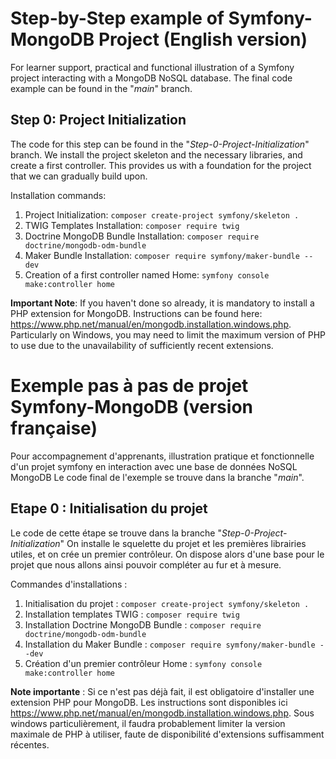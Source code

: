 # Step-by-Step example of Symfony-MongoDB Project (English version)

For learner support, practical and functional illustration of a Symfony project interacting with a MongoDB NoSQL database.
The final code example can be found in the "*main*" branch.

## Step 0: Project Initialization

The code for this step can be found in the "*Step-0-Project-Initialization*" branch.
We install the project skeleton and the necessary libraries, and create a first controller.
This provides us with a foundation for the project that we can gradually build upon.

Installation commands:
1. Project Initialization: `composer create-project symfony/skeleton .`
2. TWIG Templates Installation: `composer require twig`
3. Doctrine MongoDB Bundle Installation: `composer require doctrine/mongodb-odm-bundle`
4. Maker Bundle Installation: `composer require symfony/maker-bundle --dev`
5. Creation of a first controller named Home: `symfony console make:controller home`

**Important Note**: If you haven't done so already, it is mandatory to install a PHP extension for MongoDB. Instructions can be found here: https://www.php.net/manual/en/mongodb.installation.windows.php. Particularly on Windows, you may need to limit the maximum version of PHP to use due to the unavailability of sufficiently recent extensions.




# Exemple pas à pas de projet Symfony-MongoDB (version française)

Pour accompagnement d'apprenants, illustration pratique et fonctionnelle d'un projet symfony en interaction avec une base de données NoSQL MongoDB
Le code final de l'exemple se trouve dans la branche "*main*".

## Etape 0 : Initialisation du projet

Le code de cette étape se trouve dans la branche "*Step-0-Project-Initialization*"
On installe le squelette du projet et les premières librairies utiles, et on crée un premier contrôleur.
On dispose alors d'une base pour le projet que nous allons ainsi pouvoir compléter au fur et à mesure.

Commandes d'installations :
1. Initialisation du projet : `composer create-project symfony/skeleton .`
2. Installation templates TWIG : `composer require twig`
3. Installation Doctrine MongoDB Bundle : `composer require doctrine/mongodb-odm-bundle`
4. Installation du Maker Bundle : `composer require symfony/maker-bundle --dev`
5. Création d'un premier contrôleur Home : `symfony console make:controller home`

**Note importante** : Si ce n'est pas déjà fait, il est obligatoire d'installer une extension PHP pour MongoDB. Les instructions sont disponibles ici https://www.php.net/manual/en/mongodb.installation.windows.php. Sous windows particulièrement, il faudra probablement limiter la version maximale de PHP à utiliser, faute de disponibilité d'extensions suffisamment récentes.
